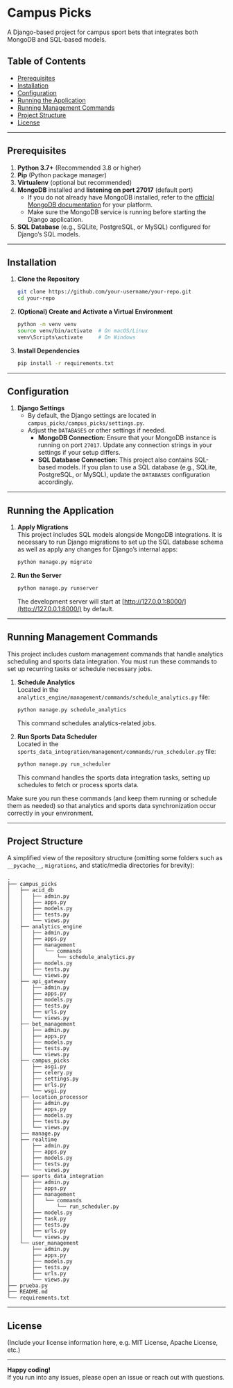 # Campus Picks

A Django-based project for campus sport bets that integrates both MongoDB and SQL-based models.

## Table of Contents

- [Prerequisites](#prerequisites)
- [Installation](#installation)
- [Configuration](#configuration)
- [Running the Application](#running-the-application)
- [Running Management Commands](#running-management-commands)
- [Project Structure](#project-structure)
- [License](#license)

---

## Prerequisites

1. **Python 3.7+** (Recommended 3.8 or higher)
2. **Pip** (Python package manager)
3. **Virtualenv** (optional but recommended)
4. **MongoDB** installed and **listening on port 27017** (default port)  
   - If you do not already have MongoDB installed, refer to the [official MongoDB documentation](https://docs.mongodb.com/manual/installation/) for your platform.
   - Make sure the MongoDB service is running before starting the Django application.
5. **SQL Database** (e.g., SQLite, PostgreSQL, or MySQL) configured for Django’s SQL models.

---

## Installation

1. **Clone the Repository**  
   ```bash
   git clone https://github.com/your-username/your-repo.git
   cd your-repo
   ```

2. **(Optional) Create and Activate a Virtual Environment**  
   ```bash
   python -m venv venv
   source venv/bin/activate  # On macOS/Linux
   venv\Scripts\activate     # On Windows
   ```

3. **Install Dependencies**  
   ```bash
   pip install -r requirements.txt
   ```

---

## Configuration

1. **Django Settings**  
   - By default, the Django settings are located in `campus_picks/campus_picks/settings.py`.
   - Adjust the `DATABASES` or other settings if needed.
     - **MongoDB Connection:** Ensure that your MongoDB instance is running on port `27017`. Update any connection strings in your settings if your setup differs.
     - **SQL Database Connection:** This project also contains SQL-based models. If you plan to use a SQL database (e.g., SQLite, PostgreSQL, or MySQL), update the `DATABASES` configuration accordingly.

---

## Running the Application

1. **Apply Migrations**  
   This project includes SQL models alongside MongoDB integrations. It is necessary to run Django migrations to set up the SQL database schema as well as apply any changes for Django’s internal apps:
   ```bash
   python manage.py migrate
   ```

2. **Run the Server**  
   ```bash
   python manage.py runserver
   ```
   The development server will start at [http://127.0.0.1:8000/](http://127.0.0.1:8000/) by default.

---

## Running Management Commands

This project includes custom management commands that handle analytics scheduling and sports data integration. You must run these commands to set up recurring tasks or schedule necessary jobs.

1. **Schedule Analytics**  
   Located in the `analytics_engine/management/commands/schedule_analytics.py` file:
   ```bash
   python manage.py schedule_analytics
   ```
   This command schedules analytics-related jobs.

2. **Run Sports Data Scheduler**  
   Located in the `sports_data_integration/management/commands/run_scheduler.py` file:
   ```bash
   python manage.py run_scheduler
   ```
   This command handles the sports data integration tasks, setting up schedules to fetch or process sports data.

Make sure you run these commands (and keep them running or schedule them as needed) so that analytics and sports data synchronization occur correctly in your environment.

---

## Project Structure

A simplified view of the repository structure (omitting some folders such as `__pycache__`, `migrations`, and static/media directories for brevity):

```
.
├── campus_picks
│   ├── acid_db
│   │   ├── admin.py
│   │   ├── apps.py
│   │   ├── models.py
│   │   ├── tests.py
│   │   └── views.py
│   ├── analytics_engine
│   │   ├── admin.py
│   │   ├── apps.py
│   │   ├── management
│   │   │   └── commands
│   │   │       └── schedule_analytics.py
│   │   ├── models.py
│   │   ├── tests.py
│   │   └── views.py
│   ├── api_gateway
│   │   ├── admin.py
│   │   ├── apps.py
│   │   ├── models.py
│   │   ├── tests.py
│   │   ├── urls.py
│   │   └── views.py
│   ├── bet_management
│   │   ├── admin.py
│   │   ├── apps.py
│   │   ├── models.py
│   │   ├── tests.py
│   │   └── views.py
│   ├── campus_picks
│   │   ├── asgi.py
│   │   ├── celery.py
│   │   ├── settings.py
│   │   ├── urls.py
│   │   └── wsgi.py
│   ├── location_processor
│   │   ├── admin.py
│   │   ├── apps.py
│   │   ├── models.py
│   │   ├── tests.py
│   │   └── views.py
│   ├── manage.py
│   ├── realtime
│   │   ├── admin.py
│   │   ├── apps.py
│   │   ├── models.py
│   │   ├── tests.py
│   │   └── views.py
│   ├── sports_data_integration
│   │   ├── admin.py
│   │   ├── apps.py
│   │   ├── management
│   │   │   └── commands
│   │   │       └── run_scheduler.py
│   │   ├── models.py
│   │   ├── task.py
│   │   ├── tests.py
│   │   ├── urls.py
│   │   └── views.py
│   └── user_management
│       ├── admin.py
│       ├── apps.py
│       ├── models.py
│       ├── tests.py
│       ├── urls.py
│       └── views.py
├── prueba.py
├── README.md
└── requirements.txt
```

---

## License

(Include your license information here, e.g. MIT License, Apache License, etc.)

---

**Happy coding!**  
If you run into any issues, please open an issue or reach out with questions.